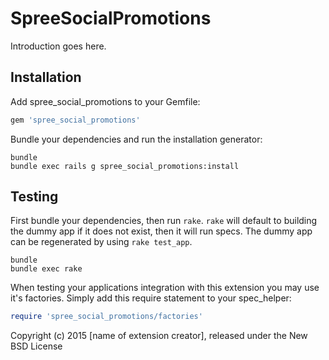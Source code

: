 SpreeSocialPromotions
=====================

Introduction goes here.

Installation
------------

Add spree_social_promotions to your Gemfile:

```ruby
gem 'spree_social_promotions'
```

Bundle your dependencies and run the installation generator:

```shell
bundle
bundle exec rails g spree_social_promotions:install
```

Testing
-------

First bundle your dependencies, then run `rake`. `rake` will default to building the dummy app if it does not exist, then it will run specs. The dummy app can be regenerated by using `rake test_app`.

```shell
bundle
bundle exec rake
```

When testing your applications integration with this extension you may use it's factories.
Simply add this require statement to your spec_helper:

```ruby
require 'spree_social_promotions/factories'
```

Copyright (c) 2015 [name of extension creator], released under the New BSD License
